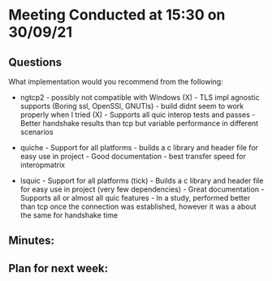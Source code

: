 # Meeting Conducted at 15:30 on 30/09/21

## Questions
What implementation would you recommend from the following:
* ngtcp2 
       - possibly not compatible with Windows (X)
       - TLS impl agnostic supports (Boring ssl, OpenSSl, GNUTls)
       - build didnt seem to work properly when I tried (X)
       - Supports all quic interop tests and passes
       - Better handshake results than tcp but variable performance in different scenarios


* quiche 
       - Support for all platforms
       - builds a c library and header file for easy use in project
       - Good documentation
       - best transfer speed for interopmatrix

* lsquic 
       - Support for all platforms (tick)
       - Builds a c library and header file for easy use in project (very few dependencies)
       - Great documentation
       - Supports all or almost all quic features
       - In a study, performed better than tcp once the connection was established, however it was a about the same for handshake time


## Minutes:


## Plan for next week: